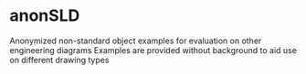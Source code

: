 # anonSLD
Anonymized non-standard object examples for evaluation on other engineering diagrams
Examples are provided without background to aid use on different drawing types
